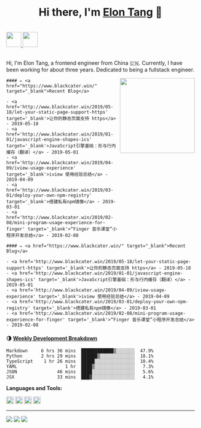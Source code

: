 <h1 align="center">Hi there, I'm <a href="https://www.blackcater.win/" target="_blank">Elon Tang</a> 👋</h1>

<br />

<a href="https://www.blackcater.win/" alt="blackcater's blog" target="_blank">
  <img src="https://github.com/blackcater/blackcater/raw/master/images/social-blog.svg" height="40" />
</a>
<a href="mailto:blackcater2015@gmail.com">
  <img src="https://github.com/blackcater/blackcater/raw/master/images/social-gmail.svg" height="40" />
</a>

<br />
<br />

Hi, I'm Elon Tang, a frontend engineer from China 🇨🇳. Currently, I have been working for about three years. Dedicated to being a fullstack engineer.

<a href="#"><img align="right" src="https://github.com/blackcater/blackcater/raw/master/images/banner.gif" width="200 " height="200" /></a>

<!-- blog_plugin_start -->

    #### ✏️ <a href="https://www.blackcater.win/" target="_blank">Recent Blog</a>

    - <a href='http://www.blackcater.win/2019/05-18/let-your-static-page-support-https' target='_blank'>让你的静态页面支持 https</a> - 2019-05-18
    - <a href='http://www.blackcater.win/2019/01-01/javascript-engine-shapes-ics' target='_blank'>JavaScript引擎基础：形与行内缓存（翻译）</a> - 2019-05-01
    - <a href='http://www.blackcater.win/2019/04-09/iview-usage-experience' target='_blank'>iview 使用经验总结</a> - 2019-04-09
    - <a href='http://www.blackcater.win/2019/03-01/deploy-your-own-npm-registry' target='_blank'>搭建私有npm镜像</a> - 2019-03-01
    - <a href='http://www.blackcater.win/2019/02-08/mini-program-usage-experience-for-finger' target='_blank'>“Finger 音乐课堂”小程序开发总结</a> - 2019-02-08

<!-- blog_plugin_end -->

<!-- blog_plugin_start -->

    #### ✏️ <a href="https://www.blackcater.win/" target="_blank">Recent Blog</a>

    - <a href='http://www.blackcater.win/2019/05-18/let-your-static-page-support-https' target='_blank'>让你的静态页面支持 https</a> - 2019-05-18
    - <a href='http://www.blackcater.win/2019/01-01/javascript-engine-shapes-ics' target='_blank'>JavaScript引擎基础：形与行内缓存（翻译）</a> - 2019-05-01
    - <a href='http://www.blackcater.win/2019/04-09/iview-usage-experience' target='_blank'>iview 使用经验总结</a> - 2019-04-09
    - <a href='http://www.blackcater.win/2019/03-01/deploy-your-own-npm-registry' target='_blank'>搭建私有npm镜像</a> - 2019-03-01
    - <a href='http://www.blackcater.win/2019/02-08/mini-program-usage-experience-for-finger' target='_blank'>“Finger 音乐课堂”小程序开发总结</a> - 2019-02-08

<!-- blog_plugin_end -->

<!-- wakatime_plugin_start -->

#### 🌗 <a href="https://gist.github.com/tw93/7854aac61f991ef4e7ae7b8440e4fdc6" target="_blank">Weekly Development Breakdown</a>

```text
Markdown     6 hrs 36 mins  ████████████▒░░░░░░░  47.9%
Python       2 hrs 29 mins  ██████▒░░░░░░░░░░░░░  18.1%
TypeScript    1 hr 26 mins  █████░░░░░░░░░░░░░░░  10.4%
YAML                  1 hr  ████▒░░░░░░░░░░░░░░░   7.3%
JSON               46 mins  ████░░░░░░░░░░░░░░░░   5.6%
JSX                33 mins  ███▓░░░░░░░░░░░░░░░░   4.1%
```

<!-- wakatime_plugin_end -->

**Languages and Tools:**

<a href="#" alt="javascript"><code><img height="20" src="https://github.com/blackcater/blackcater/raw/master/images/logo-javascript.svg"></code></a>
<a href="#" alt="typescript"><code><img height="20" src="https://github.com/blackcater/blackcater/raw/master/images/logo-typescript.svg"></code></a>
<a href="#" alt="nodejs"><code><img height="20" src="https://github.com/blackcater/blackcater/raw/master/images/logo-nodejs.svg"></code></a>
<a href="#" alt="deno"><code><img height="20" src="https://github.com/blackcater/blackcater/raw/master/images/logo-deno.svg"></code></a>

---

![](https://img.shields.io/static/v1?style=for-the-badge&label=CTEATED%20BY&message=blackcater&&labelColor=000000&color=333333)
![](https://img.shields.io/static/v1?style=for-the-badge&label=LICENSE&message=Mulan-PSL&&labelColor=000000&color=333333)
![](https://img.shields.io/static/v1?style=for-the-badge&label=UPDATE%20ON&message=2019.7.1&&labelColor=000000&color=333333)
